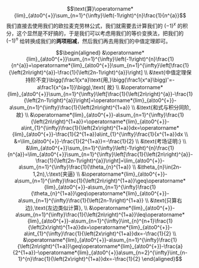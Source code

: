 
$$\text{算}\operatorname*{lim}_{a\to0^{+}}\sum_{n=1}^{\infty}\left(-1\right)^{n}\frac{1}{n^{a}}$$
我们直接去使用我们的欧拉麦克劳林公式，我们就需要去计算我们的 $(-1)^x$ 的积分，这个显然是不好搞的，于是我们可以考虑用我们的等价变换法，把我们的 $(-1)^n$ 给转换成我们的**两项相减**，然后我们再去用我们的中值定理即可。


$$\begin{aligned}
&\operatorname*{lim}_{a\to0^{+}}\sum_{n=1}^{\infty}\left(-1\right)^{n}\frac{1}{n^{a}}=\operatorname*{lim}_{a\to0^{+}}\sum_{n=1}^{\infty}\left[\frac{1}{\left(2n\right)^{a}}-\frac{1}{\left(2n-1\right)^{a}}\right] \\
&\text{中值定理保持阶不变}\bigg(\frac1{x^a}\text{用,}\bigg(\frac1{x^a}\bigg)'=-a\frac1{x^{a+1}}\bigg),\text{ 故} \\
&\operatorname*{lim}_{a\to0^{+}}\sum_{n=1}^{\infty}\left[\frac{1}{\left(2n\right)^{a}}-\frac{1}{\left(2n-1\right)^{a}}\right]=\operatorname*{lim}_{a\to0^{+}}-a\sum_{n=1}^{\infty}\frac{1}{\left(2n\right)^{1+a}} \\
&\text{和式与积分同阶,故} \\
&\operatorname*{lim}_{a\to0^{+}}-a\sum_{n=1}^{\infty}\frac{1}{\left(2n\right)^{1+a}}=\operatorname*{lim}_{a\to0^{+}}-a\int_{1}^{\infty}\frac{1}{\left(2x\right)^{1+a}}dx=\operatorname*{lim}_{a\to0^{+}}-\frac{1}{2^{1+a}}a\int_{1}^{\infty}\frac{1}{x^{1+a}}dx \\
&=\lim_{a\to0^{+}}-\frac{1}{2^{1+a}}=-\frac{1}{2} \\
&\text{考场证明:} \\
&\lim_{a\to0^{+}}\sum_{n=1}^{\infty}\left(-1\right)^{n}\frac{1}{n^{a}}=\lim_{a\to0^{+}}\sum_{n=1}^{\infty}\left[\frac{1}{\left(2n\right)^{a}}-\frac{1}{\left(2n-1\right)^{a}}\right]=\lim_{a\to0^{+}}-a\sum_{n=1}^{\infty}\frac{1}{\theta_{n}^{1+a}} \\
&\theta_{n}\in(2n-1,2n),\:\text{夹逼} \\
&\operatorname*{lim}_{a\to0^{+}}-a\sum_{n=1}^{\infty}\frac{1}{\left(2n\right)^{1+a}}\geq\operatorname*{lim}_{a\to0^{+}}-a\sum_{n=1}^{\infty}\frac{1}{\theta_{n}^{1+a}}\geq\operatorname*{lim}_{a\to0^{+}}-a\sum_{n=1}^{\infty}\frac{1}{\left(2n-1\right)^{1+a}} \\
&\text{只算右边},\text{左边类似计算}, \\
&\operatorname*{lim}_{a\to0^{+}}-a\sum_{n=1}^{\infty}\frac{1}{\left(2n\right)^{1+a}}\leq\operatorname*{lim}_{a\to0^{+}}-a\sum_{n=1}^{\infty}\int_{n}^{n+1}\frac{1}{\left(2x\right)^{1+a}}dx=\operatorname*{lim}_{a\to0^{+}}-a\int_{1}^{\infty}\frac{1}{\left(2x\right)^{1+a}}dx=-\frac{1}{2} \\
&\operatorname*{lim}_{a\to0^{+}}-a\sum_{n=1}^{\infty}\frac{1}{\left(2n\right)^{1+a}}\geq\operatorname*{lim}_{a\to0^{+}}-\frac{a}{2^{1+a}}-\operatorname*{lim}_{a\to0^{+}}a\sum_{n=2}^{\infty}\int_{n-1}^{n}\frac{1}{\left(2x\right)^{1+a}}dx=-\frac{1}{2}
\end{aligned}$$
